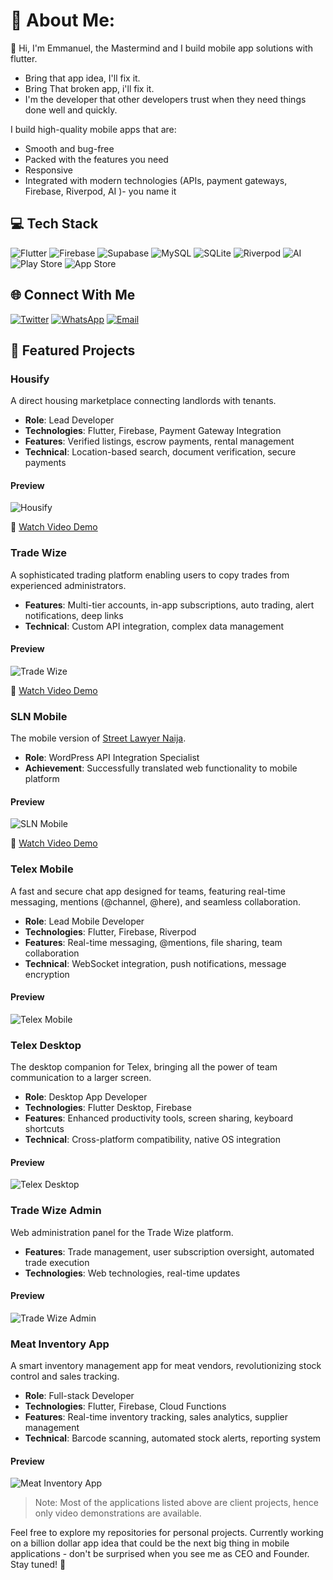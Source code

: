 # 💫 About Me:
👋 Hi, I'm Emmanuel, the Mastermind and I build mobile app solutions with flutter.
- Bring that app idea, I'll fix it.
- Bring That broken app, i'll fix it.
- I'm the developer that other developers trust when they need things done well and quickly.

I build high-quality mobile apps that are:
- Smooth and bug-free
- Packed with the features you need
- Responsive
- Integrated with modern technologies (APIs, payment gateways, Firebase, Riverpod, AI )- you name it

## 💻 Tech Stack
![Flutter](https://img.shields.io/badge/Flutter-%2302569B.svg?style=flat&logo=Flutter&logoColor=white) 
![Firebase](https://img.shields.io/badge/firebase-%23039BE5.svg?style=flat&logo=firebase) 
![Supabase](https://img.shields.io/badge/Supabase-3ECF8E?style=flat&logo=supabase&logoColor=white) 
![MySQL](https://img.shields.io/badge/mysql-4479A1.svg?style=flat&logo=mysql&logoColor=white) 
![SQLite](https://img.shields.io/badge/sqlite-%2307405e.svg?style=flat&logo=sqlite&logoColor=white) 
![Riverpod](https://img.shields.io/badge/Riverpod-0553B1?style=flat)
![AI](https://img.shields.io/badge/AI-0553B1?style=flat)
![Play Store](https://img.shields.io/badge/Play_Store-414141?style=flat&logo=google-play&logoColor=white)
![App Store](https://img.shields.io/badge/App_Store-0D96F6?style=flat&logo=app-store&logoColor=white)


## 🌐 Connect With Me
[![Twitter](https://img.shields.io/badge/twitter-1769ff?logo=x&logoColor=white)](https://x.com/d3Mastermind) 
[![WhatsApp](https://img.shields.io/badge/WhatsApp-25D366?logo=whatsapp&logoColor=white)](https://wa.link/h6ko0p) 
[![Email](https://img.shields.io/badge/Gmail-%23EA4335.svg?logo=gmail&logoColor=white)](mailto:adewoleemmanuel36@gmail.com) 

## 🚀 Featured Projects

### Housify
A direct housing marketplace connecting landlords with tenants.
- **Role**: Lead Developer
- **Technologies**: Flutter, Firebase, Payment Gateway Integration
- **Features**: Verified listings, escrow payments, rental management
- **Technical**: Location-based search, document verification, secure payments

#### Preview
![Housify](Housify.png)

📱 [Watch Video Demo](Housify.mp4)

### Trade Wize
A sophisticated trading platform enabling users to copy trades from experienced administrators.
- **Features**: Multi-tier accounts, in-app subscriptions, auto trading, alert notifications, deep links
- **Technical**: Custom API integration, complex data management

#### Preview
![Trade Wize](TradeWize.png)

📱 [Watch Video Demo](tradewizeapp.mp4)

### SLN Mobile
The mobile version of [Street Lawyer Naija](https://streetlawyernaija.com).
- **Role**: WordPress API Integration Specialist
- **Achievement**: Successfully translated web functionality to mobile platform

#### Preview
![SLN Mobile](SLnMobile.png)

📱 [Watch Video Demo](SLNMobile.mp4)

### Telex Mobile
A fast and secure chat app designed for teams, featuring real-time messaging, mentions (@channel, @here), and seamless collaboration.
- **Role**: Lead Mobile Developer
- **Technologies**: Flutter, Firebase, Riverpod
- **Features**: Real-time messaging, @mentions, file sharing, team collaboration
- **Technical**: WebSocket integration, push notifications, message encryption

#### Preview
![Telex Mobile](Telex.png)

### Telex Desktop
The desktop companion for Telex, bringing all the power of team communication to a larger screen.
- **Role**: Desktop App Developer
- **Technologies**: Flutter Desktop, Firebase
- **Features**: Enhanced productivity tools, screen sharing, keyboard shortcuts
- **Technical**: Cross-platform compatibility, native OS integration

#### Preview
![Telex Desktop](telexdesk.png)

### Trade Wize Admin
Web administration panel for the Trade Wize platform.
- **Features**: Trade management, user subscription oversight, automated trade execution
- **Technologies**: Web technologies, real-time updates

#### Preview
![Trade Wize Admin](tradewizeadmin.png)

### Meat Inventory App
A smart inventory management app for meat vendors, revolutionizing stock control and sales tracking.
- **Role**: Full-stack Developer
- **Technologies**: Flutter, Firebase, Cloud Functions
- **Features**: Real-time inventory tracking, sales analytics, supplier management
- **Technical**: Barcode scanning, automated stock alerts, reporting system

#### Preview
![Meat Inventory App](MeatInventory.png)

> Note: Most of the applications listed above are client projects, hence only video demonstrations are available.

Feel free to explore my repositories for personal projects. Currently working on a billion dollar app idea that could be the next big thing in mobile applications - don't be surprised when you see me as CEO and Founder. Stay tuned! 🚀







